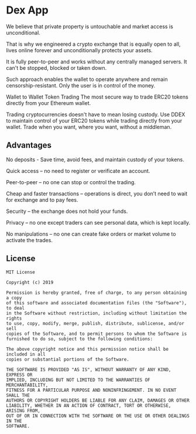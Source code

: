 # Dex App

We believe that private property is untouchable and market access is unconditional.

That is why we engineered a crypto exchange that is equally open to all, lives online forever and unconditionally protects your assets.

It is fully peer-to-peer and works without any centrally managed servers. It can't be stopped, blocked or taken down.

Such approach enables the wallet to operate anywhere and remain censorship-resistant. Only the user is in control of the money.

Wallet to Wallet Token Trading
The most secure way to trade ERC20 tokens directly from your Ethereum wallet.

Trading cryptocurrencies doesn't have to mean losing custody. Use DDEX to maintain control of your ERC20 tokens while trading directly from your wallet. Trade when you want, where you want, without a middleman.

## Advantages

No deposits - Save time, avoid fees, and maintain custody of your tokens.

Quick access – no need to register or verificate an account.

Peer-to-peer – no one can stop or control the trading.

Cheap and faster transactions – operations is direct, you don’t need to wait for exchange and to pay fees.

Security – the exchange does not hold your funds.

Privacy – no one except traders can see personal data, which is kept locally.

No manipulations – no one can create fake orders or market volume to activate the trades.

## License
    MIT License

    Copyright (c) 2019
    
    Permission is hereby granted, free of charge, to any person obtaining a copy
    of this software and associated documentation files (the "Software"), to deal
    in the Software without restriction, including without limitation the rights
    to use, copy, modify, merge, publish, distribute, sublicense, and/or sell
    copies of the Software, and to permit persons to whom the Software is
    furnished to do so, subject to the following conditions:
    
    The above copyright notice and this permission notice shall be included in all
    copies or substantial portions of the Software.
    
    THE SOFTWARE IS PROVIDED "AS IS", WITHOUT WARRANTY OF ANY KIND, EXPRESS OR
    IMPLIED, INCLUDING BUT NOT LIMITED TO THE WARRANTIES OF MERCHANTABILITY,
    FITNESS FOR A PARTICULAR PURPOSE AND NONINFRINGEMENT. IN NO EVENT SHALL THE
    AUTHORS OR COPYRIGHT HOLDERS BE LIABLE FOR ANY CLAIM, DAMAGES OR OTHER
    LIABILITY, WHETHER IN AN ACTION OF CONTRACT, TORT OR OTHERWISE, ARISING FROM,
    OUT OF OR IN CONNECTION WITH THE SOFTWARE OR THE USE OR OTHER DEALINGS IN THE
    SOFTWARE.
    